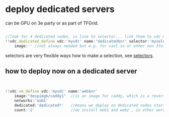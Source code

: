 # deploy dedicated servers

can be GPU on 3e party or as part of TFGrid.


```javascript

//look for 4 dedicated nodes, in line to selector... link them to vdc myvdc
!!vdc.dedicated_define vdc:'myvdc' name:'dedicated$nr' selector:'myselector' count:4
    image:'' //not always needed but e.g. for vast.io or other non 3fold provider might be needed

```

selectors are very flexible ways how to make a selection, see [selectors](selectors.md).

## how to deploy now on a dedicated server

```javascript


!!vdc.vm_define vdc:'myvdc' name:'web$nr'
    image:"despiegk/caddy1"  //is an image for caddy, which is a reverse proxy
    networks:'oob1'
    dedicated:'dedicated*'   //means we deploy on dedicated nodes starting with name dedicated e.g. dedicated1 could match
    count:'2'                //we install web1 and web2 , in other words 2 caddy's
```
